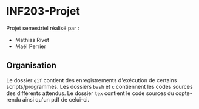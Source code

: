 # INF203-Projet
Projet semestriel réalisé par :
- Mathias Rivet
- Maël Perrier

## Organisation
Le dossier `gif` contient des enregistrements d'exécution de certains scripts/programmes. Les dossiers `bash` et `c` contiennent les codes sources des différents attendus. Le dossier `tex` contient le code sources du copte-rendu ainsi qu'un pdf de celui-ci.
